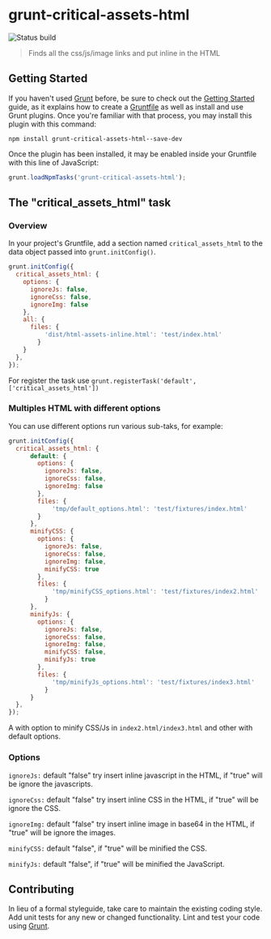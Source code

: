# grunt-critical-assets-html

 ![Status build](https://travis-ci.com/fabioalmeida100/grunt-critical-assets-html.svg?branch=master)

> Finds all the css/js/image links and put inline in the HTML

## Getting Started

If you haven't used [Grunt](http://gruntjs.com/) before, be sure to check out the [Getting Started](http://gruntjs.com/getting-started) guide, as it explains how to create a [Gruntfile](http://gruntjs.com/sample-gruntfile) as well as install and use Grunt plugins. Once you're familiar with that process, you may install this plugin with this command:

```shell
npm install grunt-critical-assets-html--save-dev
```

Once the plugin has been installed, it may be enabled inside your Gruntfile with this line of JavaScript:

```js
grunt.loadNpmTasks('grunt-critical-assets-html');
```

## The "critical_assets_html" task

### Overview
In your project's Gruntfile, add a section named `critical_assets_html` to the data object passed into `grunt.initConfig()`.

```js
grunt.initConfig({
  critical_assets_html: {
    options: {
      ignoreJs: false,
      ignoreCss: false,
      ignoreImg: false
    },
    all: {
      files: {
          'dist/html-assets-inline.html': 'test/index.html'
        }
    }
  },
});
```
For register the task use `grunt.registerTask('default', ['critical_assets_html'])`

### Multiples HTML with different options

You can use different options run various sub-taks, for example:

```js
grunt.initConfig({
  critical_assets_html: {
      default: {
        options: {
          ignoreJs: false,
          ignoreCss: false,
          ignoreImg: false
        },
        files: {
            'tmp/default_options.html': 'test/fixtures/index.html'
        }        
      },
      minifyCSS: {
        options: {
          ignoreJs: false,
          ignoreCss: false,
          ignoreImg: false,
          minifyCSS: true
        },
        files: {
            'tmp/minifyCSS_options.html': 'test/fixtures/index2.html'
          }        
      },
      minifyJs: {
        options: {
          ignoreJs: false,
          ignoreCss: false,
          ignoreImg: false,
          minifyCSS: false,
          minifyJs: true
        },
        files: {
            'tmp/minifyJs_options.html': 'test/fixtures/index3.html'
          }        
      }
  },
});
```
A with option to minify CSS/Js in `index2.html/index3.html` and other with default options.

### Options
`ignoreJs:` default "false" try insert inline javascript in the HTML, if "true" will be ignore the javascripts.

`ignoreCss:` default "false" try insert inline CSS in the HTML, if "true" will be ignore the CSS.

`ignoreImg:` default "false" try insert inline image in base64 in the HTML, if "true" will be ignore the images.

`minifyCSS:` default "false", if "true" will be minified the CSS.

`minifyJs:` default "false", if "true" will be minified the JavaScript.

## Contributing
In lieu of a formal styleguide, take care to maintain the existing coding style. Add unit tests for any new or changed functionality. Lint and test your code using [Grunt](http://gruntjs.com/).
